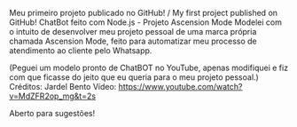 Meu primeiro projeto publicado no GitHub! / My first project published on GitHub!
ChatBot feito com Node.js - Projeto Ascension Mode
Modelei com o intuito de desenvolver meu projeto pessoal de uma marca própria chamada Ascension Mode, feito para automatizar meu processo de atendimento ao cliente pelo Whatsapp.


(Peguei um modelo pronto de ChatBOT no YouTube, apenas modifiquei e fiz com que ficasse do jeito que eu queria para o meu projeto pessoal.)
Créditos: Jardel Bento
Vídeo: https://www.youtube.com/watch?v=MdZFR2op_mg&t=2s

Aberto para sugestões!
